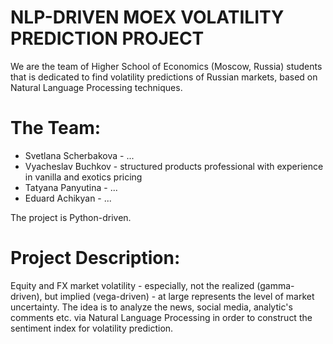 # NLP-DRIVEN MOEX VOLATILITY PREDICTION PROJECT

We are the team of Higher School of Economics (Moscow, Russia) students that is dedicated to find volatility predictions of Russian markets, based on Natural Language Processing techniques.

# The Team:
* Svetlana Scherbakova - ...
* Vyacheslav Buchkov - structured products professional with experience in vanilla and exotics pricing
* Tatyana Panyutina - ...
* Eduard Achikyan - ...

The project is Python-driven.

# Project Description:
Equity and FX market volatility - especially, not the realized (gamma-driven), but implied (vega-driven) - at large represents the level of market uncertainty. The idea is to analyze the news, social media, analytic's comments etc. via Natural Language Processing in order to construct the sentiment index for volatility prediction.

